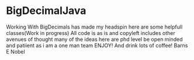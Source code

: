 # BigDecimalJava
Working With BigDecimals has made my headspin here are some helpfull classes(Work in progress)
All code is as is and copyleft
includes other avenues of thought
many of the ideas here are phd level
be open minded and patiient as i am a one man team
ENJOY! And drink lots of coffee!
Barns E Nobel

